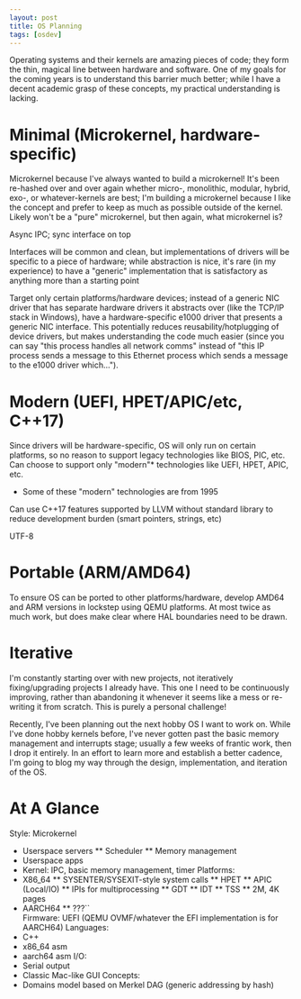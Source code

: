 ```yaml
---
layout: post
title: OS Planning
tags: [osdev]
---
```


Operating systems and their kernels are amazing pieces of code; they form the thin, magical line between hardware and software. One of my goals for the coming years is to understand this barrier much better; while I have a decent academic grasp of these concepts, my practical understanding is lacking. 

# Minimal (Microkernel, hardware-specific)
Microkernel because I've always wanted to build a microkernel! It's been re-hashed over and over again whether micro-, monolithic, modular, hybrid, exo-, or whatever-kernels are best; I'm building a microkernel because I like the concept and prefer to keep as much as possible outside of the kernel. Likely won't be a "pure" microkernel, but then again, what microkernel is?

Async IPC; sync interface on top

Interfaces will be common and clean, but implementations of drivers will be specific to a piece of hardware; while abstraction is nice, it's rare (in my experience) to have a "generic" implementation that is satisfactory as anything more than a starting point

Target only certain platforms/hardware devices; instead of a generic NIC driver that has separate hardware drivers it abstracts over (like the TCP/IP stack in Windows), have a hardware-specific e1000 driver that presents a generic NIC interface. This potentially reduces reusability/hotplugging of device drivers, but makes understanding the code much easier (since you can say "this process handles all network comms" instead of "this IP process sends a message to this Ethernet process which sends a message to the e1000 driver which...").

# Modern (UEFI, HPET/APIC/etc, C++17)
Since drivers will be hardware-specific, OS will only run on certain platforms, so no reason to support legacy technologies like BIOS, PIC, etc. Can choose to support only "modern"* technologies like UEFI, HPET, APIC, etc.
* Some of these "modern" technologies are from 1995

Can use C++17 features supported by LLVM without standard library to reduce development burden (smart pointers, strings, etc)

UTF-8

# Portable (ARM/AMD64)
To ensure OS can be ported to other platforms/hardware, develop AMD64 and ARM versions in lockstep using QEMU platforms. At most twice as much work, but does make clear where HAL boundaries need to be drawn.

# Iterative
I'm constantly starting over with new projects, not iteratively fixing/upgrading projects I already have. This one I need to be continuously improving, rather than abandoning it whenever it seems like a mess or re-writing it from scratch. This is purely a personal challenge!





Recently, I've been planning out the next hobby OS I want to work on. While I've done hobby kernels before, I've never gotten past the basic memory management and interrupts stage; usually a few weeks of frantic work, then I drop it entirely. In an effort to learn more and establish a better cadence, I'm going to blog my way through the design, implementation, and iteration of the OS. 

# At A Glance
Style: Microkernel
* Userspace servers
** Scheduler
** Memory management
* Userspace apps
* Kernel: IPC, basic memory management, timer
Platforms: 
* X86_64
** SYSENTER/SYSEXIT-style system calls
** HPET
** APIC (Local/IO)
** IPIs for multiprocessing
** GDT
** IDT
** TSS
** 2M, 4K pages
* AARCH64
** ???``    
Firmware: UEFI (QEMU OVMF/whatever the EFI implementation is for AARCH64)
Languages: 
* C++
* x86_64 asm
* aarch64 asm
I/O: 
* Serial output
* Classic Mac-like GUI
Concepts:
* Domains model based on Merkel DAG (generic addressing by hash)
